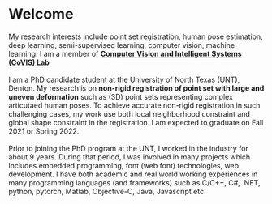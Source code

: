 # Welcome

<p>
    My research interests include point set registration, human pose estimation, deep learning, semi-supervised learning, computer vision, machine learning. I am a member of <b><a href="http://covis.cse.unt.edu/">Computer Vision and Intelligent Systems (CoVIS) Lab</a></b>
    <br /><br /> 
    I am a PhD candidate student at the University of North Texas (UNT), Denton. My research is on <b>non-rigid registration of point set with large and uneven deformation</b> such as (3D) point sets representing complex articutaed human poses. To achieve accurate non-rigid registration in such challenging cases, my work use both local neighborhood constraint and global shape constraint in the registration. I am expected to graduate on Fall 2021 or Spring 2022.
    <br /><br />
    Prior to joining the PhD program at the UNT, I worked in the industry for about 9 years. During that period, I was involved in many projects which includes embedded programming, font (web font) technologies, web development. I have both academic and real world working experiences in many programming languages (and frameworks) such as C/C++, C#, .NET, python, pytorch, Matlab, Objective-C, Java, Javascript etc.
</p>
